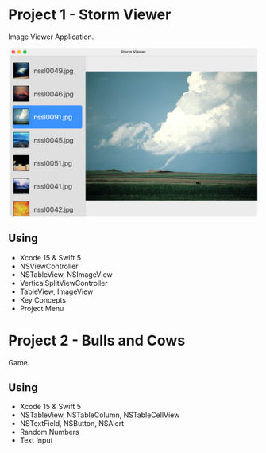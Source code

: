 # Project 1 - Storm Viewer

Image Viewer Application.


<p align="center">
<img src="Screenshots/Screenshot 1.png" width="500">
</p>


## Using

- Xcode 15 & Swift 5
- NSViewController
- NSTableView, NSImageView
- VerticalSplitViewController
- TableView, ImageView
- Key Concepts
- Project Menu



# Project 2 - Bulls and Cows

Game.


## Using

- Xcode 15 & Swift 5
- NSTableView, NSTableColumn, NSTableCellView
- NSTextField, NSButton, NSAlert
- Random Numbers
- Text Input
